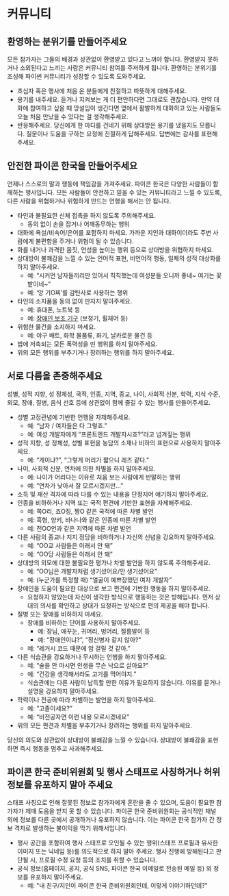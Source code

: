 # 커뮤니티

## 환영하는 분위기를 만들어주세요

모든 참가자는 그들의 배경과 상관없이 환영받고 있다고 느껴야 합니다. 환영받지 못하거나 소외된다고 느끼는 사람은 커뮤니티 참여를 주저하게 됩니다. 환영하는 분위기를 조성해 파이썬 커뮤니티가 성장할 수 있도록 도와주세요.

- 초심자 혹은 행사에 처음 온 분들에게 친절하고 따뜻하게 대해주세요.
- 용기를 내주세요. 듣거나 지켜보는 게 더 편안하다면 그대로도 괜찮습니다. 만약 대화에 참여하고 싶을 때 망설임이 생긴다면 옆에서 활발하게 대화하고 있는 사람들도 오늘 처음 만났을 수 있다는 걸 생각해주세요.
- 반응해주세요. 당신에게 한 마디를 건네기 위해 상대방은 용기를 냈을지도 모릅니다. 질문이나 도움을 구하는 요청에 친절하게 답해주세요. 답변에는 감사를 표현해주세요.

## 안전한 파이콘 한국을 만들어주세요

언제나 스스로의 말과 행동에 책임감을 가져주세요. 파이콘 한국은 다양한 사람들이 함께하는 행사입니다. 모든 사람들이 안전하고 믿을 수 있는 커뮤니티라고 느낄 수 있도록, 다른 사람을 위협하거나 위험하게 만드는 언행을 해서는 안 됩니다.

- 타인과 불필요한 신체 접촉을 하지 않도록 주의해주세요.
  - 동의 없이 손을 잡거나 어깨동무하는 행위
- 대화에 욕설/비속어/은어를 포함하지 마세요. 가까운 지인과 대화이더라도 주변 사람에게 불편함을 주거나 위협이 될 수 있습니다.
- 화를 내거나 과격한 몸짓, 언성을 높이는 행위 등으로 상대방을 위협하지 마세요.
- 상대방이 불쾌감을 느낄 수 있는 언어적 표현, 비언어적 행동, 일체의 성적 대상화를 하지 말아주세요.
  - 예: “시커먼 남자들끼리만 있어서 칙칙했는데 여성분들 오니까 좋네~ 여기는 꽃밭이네~”
  - 예: ‘앙 기O찌’를 감탄사로 사용하는 행위
- 타인의 소지품을 동의 없이 만지지 말아주세요.
  - 예: 휴대폰, 노트북 등
  - 예: [장애인 보조 기구](http://knat.go.kr/knw/home/knat_DB/my.html) (보청기, 휠체어 등)
- 위험한 물건을 소지하지 마세요.
  - 예: 야구 배트, 화학 물품류, 화기, 날카로운 물건 등
- 법에 저촉되는 모든 폭력성을 띤 행위를 하지 말아주세요.
- 위의 모든 행위를 부추기거나 장려하는 행위를 하지 말아주세요.

## 서로 다름을 존중해주세요

성별, 성적 지향, 성 정체성, 국적, 인종, 지역, 종교, 나이, 사회적 신분, 학력, 지식 수준, 외모, 장애, 질병, 음식 선호 등에 상관없이 함께 즐길 수 있는 행사를 만들어주세요.

- 성별 고정관념에 기반한 언행을 자제해주세요.
  - 예: “남자 / 여자들은 다 그렇죠.”
  - 예: 여성 개발자에게 “프론트엔드 개발자시죠?”라고 넘겨짚는 행위
- 성적 지향, 성 정체성, 성별 표현을 농담의 소재나 비하의 표현으로 사용하지 말아주세요.
  - 예: “게이냐?”, “그렇게 머리가 짧으니 레즈 같다.”
- 나이, 사회적 신분, 연차에 의한 차별을 하지 말아주세요.
  - 예: 나이가 어리다는 이유로 처음 보는 사람에게 반말하는 행위
  - 예: “연차가 낮아서 잘 모르시겠지만…”
- 소득 및 재산 격차에 따라 다를 수 있는 내용을 단정지어 얘기하지 말아주세요.
- 인종을 비하하거나 지역 또는 국적 편견에 기반한 표현을 자제해주세요.
  - 예: 쪽O리, 죠O징, 짱O 같은 국적에 따른 차별 발언
  - 예: 흑형, 양키, 바나나와 같은 인종에 따른 차별 발언
  - 예: 전OO언과 같은 지역에 따른 차별 발언
- 다른 사람의 종교나 지지 정당을 비하하거나 자신의 신념을 강요하지 말아주세요.
  - 예: “OO교 사람들은 이래서 안 돼”
  - 예: “OO당 사람들은 이래서 안 돼”
- 상대방의 외모에 대한 불필요한 평가나 차별 발언을 하지 않도록 주의해주세요.
  - 예: “OO님은 개발자처럼 생기셨어요/안 생기셨어요”
  - 예: (누군가를 특정할 때) “얼굴이 예쁘장했던 여자 개발자”
- 장애인을 도움이 필요한 대상으로 보고 편견에 기반한 행동을 하지 말아주세요.
  - 요청하지 않았는데 자신이 생각한 방식으로 행동하는 것은 방해입니다. 먼저 상대의 의사를 확인하고 상대가 요청하는 방식으로 편의 제공을 해야 합니다.
- 질병 또는 장애를 비하하지 마세요.
  - 장애를 비하하는 단어를 사용하지 말아주세요.
    - 예: 장님, 애꾸눈, 귀머리, 벙어리, 절름발이 등
    - 예: “장애인이냐?”, “정신병자 같지 않아?”
  - 예: “레거시 코드 때문에 암 걸릴 것 같아.”
- 다른 식습관을 강요하거나 무시하는 언행을 하지 말아주세요.
  - 예: “술을 안 마시면 인생을 무슨 낙으로 살아요?”
  - 예: “건강을 생각해서라도 고기를 먹어야지.”
  - 식습관에는 다른 사람이 납득할 만한 이유가 필요하지 않습니다. 이유를 묻거나 설명을 강요하지 말아주세요.
- 학력이나 전공에 따라 차별하는 발언을 하지 말아주세요.
  - 예: “고졸이세요?”
  - 예: “비전공자면 이런 내용 모르시겠네요”
- 위의 모든 편견과 차별을 부추기거나 장려하는 행위를 하지 말아주세요.

당신의 의도와 상관없이 상대방이 불쾌감을 느낄 수 있습니다. 상대방이 불쾌감을 표현하면 즉시 행동을 멈추고 사과해주세요.

## 파이콘 한국 준비위원회 및 행사 스태프로 사칭하거나 허위 정보를 유포하지 말아 주세요

스태프 사칭으로 인해 잘못된 정보로 참가자에게 혼란을 줄 수 있으며, 도움이 필요한 참가자가 제때 도움을 받지 못 할 수 있습니다. 파이콘 한국 준비위원회는 공식적인 채널 외에 정보를 다른 곳에서 공개하거나 유포하지 않습니다. 이는 파이콘 한국 참가자 간 정보 격차로 발생하는 불이익을 막기 위해서입니다.

- 행사 공간을 포함하여 행사 스태프로 오인될 수 있는 행위(스태프 프로필과 유사한 이미지 또는 닉네임 등)를 의도적으로 하지 말아 주세요. 행사 진행에 방해된다고 판단될 시, 프로필 수정 요청 등의 조치를 취할 수 있습니다.
- 공식 정보(홈페이지, 공지, 공식 SNS, 파이콘 한국 이메일로 전송된 메일 등) 외 정보를 유포하지 말아주세요.
  - 예: "내 친구/지인이 파이콘 한국 준비위원회인데, 이렇게 이야기하던데?"
